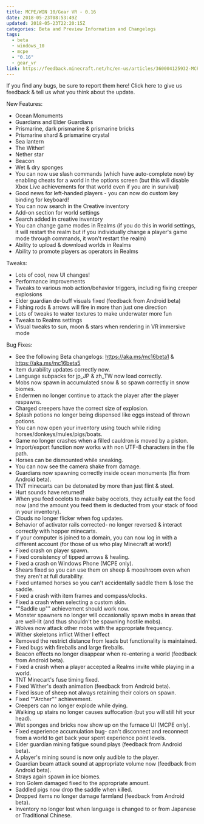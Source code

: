 ```yaml
---
title: MCPE/WIN 10/Gear VR - 0.16
date: 2018-05-23T08:53:49Z
updated: 2018-05-23T22:20:15Z
categories: Beta and Preview Information and Changelogs
tags:
  - beta
  - windows_10
  - mcpe
  - "0.16"
  - gear_vr
link: https://feedback.minecraft.net/hc/en-us/articles/360004125932-MCPE-WIN-10-Gear-VR-0-16
---
```


If you find any bugs, be sure to report them here! Click here to give us feedback & tell us what you think about the update.  
  
New Features:

- Ocean Monuments
- Guardians and Elder Guardians
- Prismarine, dark prismarine & prismarine bricks
- Prismarine shard & prismarine crystal
- Sea lantern
- The Wither!
- Nether star
- Beacon
- Wet & dry sponges
- You can now use slash commands (which have auto-complete now) by enabling cheats for a world in the options screen (but this will disable Xbox Live achievements for that world even if you are in survival)
- Good news for left-handed players - you can now do custom key binding for keyboard!
- You can now search in the Creative inventory
- Add-on section for world settings
- Search added in creative inventory
- You can change game modes in Realms (if you do this in world settings, it will restart the realm but if you individually change a player's game mode through commands, it won't restart the realm)
- Ability to upload & download worlds in Realms
- Ability to promote players as operators in Realms

  
Tweaks:

- Lots of cool, new UI changes! 
- Performance improvements
- Tweaks to various mob action/behavior triggers, including fixing creeper explosions
- Elder guardian de-buff visuals fixed (feedback from Android beta)
- Fishing rods & arrows will fire in more than just one direction
- Lots of tweaks to water textures to make underwater more fun
- Tweaks to Realms settings
- Visual tweaks to sun, moon & stars when rendering in VR immersive mode

  
Bug Fixes:

- See the following Beta changelogs: https://aka.ms/mc16beta1 & https://aka.ms/mc16beta5
- Item durability updates correctly now.
- Language subpacks for jp_JP & zh_TW now load correctly.
- Mobs now spawn in accumulated snow & so spawn correctly in snow biomes.
- Endermen no longer continue to attack the player after the player respawns.
- Charged creepers have the correct size of explosion.
- Splash potions no longer being dispensed like eggs instead of thrown potions.
- You can now open your inventory using touch while riding horses/donkeys/mules/pigs/boats.
- Game no longer crashes when a filled cauldron is moved by a piston.
- Import/export function now works with non UTF-8 characters in the file path.
- Horses can be dismounted while sneaking.
- You can now see the camera shake from damage.
- Guardians now spawning correctly inside ocean monuments (fix from Android beta).
- TNT minecarts can be detonated by more than just flint & steel.
- Hurt sounds have returned!
- When you feed ocelots to make baby ocelots, they actually eat the food now (and the amount you feed them is deducted from your stack of food in your inventory).
- Clouds no longer flicker when fog updates.
- Behavior of activator rails corrected- no longer reversed & interact correctly with hopper minecarts.
- If your computer is joined to a domain, you can now log in with a different account (for those of us who play Minecraft at work!)
- Fixed crash on player spawn.
- Fixed consistency of tipped arrows & healing.
- Fixed a crash on Windows Phone (MCPE only).
- Shears fixed so you can use them on sheep & mooshroom even when they aren't at full durability.
- Fixed untamed horses so you can't accidentally saddle them & lose the saddle.
- Fixed a crash with item frames and compass/clocks.
- Fixed a crash when selecting a custom skin.
- ""Saddle up"" achievement should work now.
- Monster spawners no longer will occasionally spawn mobs in areas that are well-lit (and thus shouldn't be spawning hostile mobs).
- Wolves now attack other mobs with the appropriate frequency.
- Wither skeletons inflict Wither I effect
- Removed the restrict distance from leads but functionality is maintained.
- Fixed bugs with fireballs and large fireballs.
- Beacon effects no longer disappear when re-entering a world (feedback from Android beta).
- Fixed a crash when a player accepted a Realms invite while playing in a world.
- TNT Minecart's fuse timing fixed.
- Fixed Wither's death animation (feedback from Android beta).
- Fixed issue of sheep not always retaining their colors on spawn.
- Fixed ""Archer"" achievement.
- Creepers can no longer explode while dying.
- Walking up stairs no longer causes suffocation (but you will still hit your head).
- Wet sponges and bricks now show up on the furnace UI (MCPE only).
- Fixed experience accumulation bug- can't disconnect and reconnect from a world to get back your spent experience point levels.
- Elder guardian mining fatigue sound plays (feedback from Android beta).
- A player's mining sound is now only audible to the player.
- Guardian beam attack sound at appropriate volume now (feedback from Android beta).
- Strays again spawn in ice biomes.
- Iron Golem damaged fixed to the appropriate amount.
- Saddled pigs now drop the saddle when killed.
- Dropped items no longer damage farmland (feedback from Android beta).
- Inventory no longer lost when language is changed to or from Japanese or Traditional Chinese.

<div>

 

</div>

